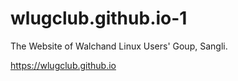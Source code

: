 # wlugclub.github.io-1

The Website of Walchand Linux Users' Goup, Sangli.

https://wlugclub.github.io
